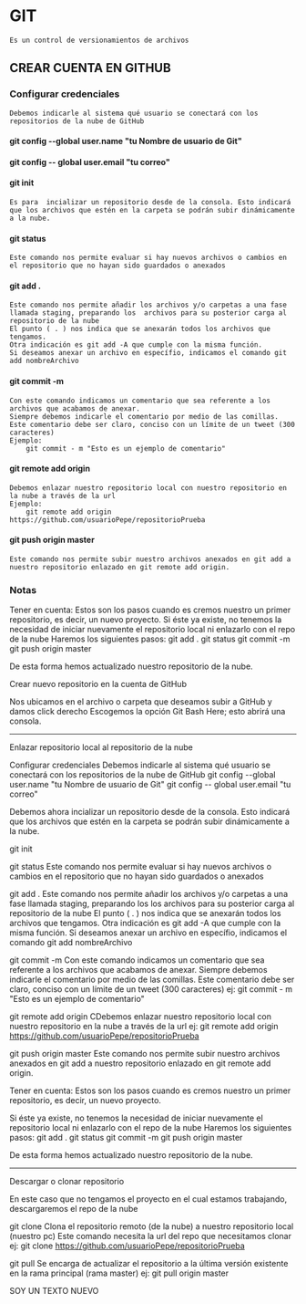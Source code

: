 # GIT
    Es un control de versionamientos de archivos

## CREAR CUENTA EN GITHUB

### Configurar credenciales
    Debemos indicarle al sistema qué usuario se conectará con los repositorios de la nube de GitHub

#### git config --global user.name "tu Nombre de usuario de Git"
#### git config -- global user.email "tu correo"

#### git init
    Es para  incializar un repositorio desde de la consola. Esto indicará que los archivos que estén en la carpeta se podrán subir dinámicamente a la nube.

#### git status 
    Este comando nos permite evaluar si hay nuevos archivos o cambios en el repositorio que no hayan sido guardados o anexados

#### git add . 
    Este comando nos permite añadir los archivos y/o carpetas a una fase llamada staging, preparando los  archivos para su posterior carga al repositorio de la nube	
    El punto ( . ) nos indica que se anexarán todos los archivos que tengamos.
    Otra indicación es git add -A que cumple con la misma función.
    Si deseamos anexar un archivo en específio, indicamos el comando git add nombreArchivo

#### git commit -m 
    Con este comando indicamos un comentario que sea referente a los archivos que acabamos de anexar.
	Siempre debemos indicarle el comentario por medio de las comillas. Este comentario debe ser claro, conciso con un límite de un tweet (300 caracteres)
	Ejemplo:
        git commit - m "Esto es un ejemplo de comentario"

#### git remote add origin
    Debemos enlazar nuestro repositorio local con nuestro repositorio en la nube a través de la url
	Ejemplo:
		git remote add origin https://github.com/usuarioPepe/repositorioPrueba

#### git push origin master
    Este comando nos permite subir nuestro archivos anexados en git add a nuestro repositorio enlazado en git remote add origin.

### Notas
Tener en cuenta: Estos son los pasos cuando es cremos nuestro un primer repositorio, es decir, un nuevo proyecto.
Si éste ya existe, no tenemos la necesidad de iniciar nuevamente el repositorio local ni enlazarlo con el repo de la nube
Haremos los siguientes pasos:
    git add .
	git status
	git commit -m
	git push origin master

De esta forma hemos actualizado nuestro repositorio de la nube.

Crear nuevo repositorio en la cuenta de GitHub

Nos ubicamos en el archivo o carpeta que deseamos subir a GitHub y damos click derecho
Escogemos la opción Git Bash Here; esto abrirá una consola.

-------------------------------------------------------------------------
Enlazar repositorio local al repositorio de la nube

Configurar credenciales
Debemos indicarle al sistema qué usuario se conectará con los repositorios de la nube de GitHub
git config --global user.name "tu Nombre de usuario de Git"
git config -- global user.email "tu correo"


Debemos ahora incializar un repositorio desde de la consola. Esto indicará que los archivos que estén en la carpeta
se podrán subir dinámicamente a la nube.

git init

git status Este comando nos permite evaluar si hay nuevos archivos o cambios en el repositorio que no hayan sido
		guardados o anexados

git add . Este comando nos permite añadir los archivos y/o carpetas a una fase llamada staging, preparando los
		los archivos para su posterior carga al repositorio de la nube
		El punto ( . ) nos indica que se anexarán todos los archivos que tengamos.
		Otra indicación es git add -A que cumple con la misma función.
		Si deseamos anexar un archivo en específio, indicamos el comando git add nombreArchivo

git commit -m Con este comando indicamos un comentario que sea referente a los archivos que acabamos de anexar.
		Siempre debemos indicarle el comentario por medio de las comillas. Este comentario debe ser claro, conciso
		con un límite de un tweet (300 caracteres)
		ej:
			git commit - m "Esto es un ejemplo de comentario"

git remote add origin CDebemos enlazar nuestro repositorio local con nuestro repositorio en la nube a través de la url
		ej:
			git remote add origin https://github.com/usuarioPepe/repositorioPrueba

git push origin master Este comando nos permite subir nuestro archivos anexados en git add a nuestro repositorio enlazado
			en git remote add origin.

Tener en cuenta: Estos son los pasos cuando es cremos nuestro un primer repositorio, es decir, un nuevo proyecto.


Si éste ya existe, no tenemos la necesidad de iniciar nuevamente el repositorio local ni enlazarlo con el repo de la nube
Haremos los siguientes pasos:
	git add .
	git status
	git commit -m
	git push origin master

De esta forma hemos actualizado nuestro repositorio de la nube.



-------------------------------------------------------------------------------------------

Descargar o clonar repositorio

En este caso que no tengamos el proyecto en el cual estamos trabajando, descargaremos el repo de la nube

git clone Clona el repositorio remoto (de la nube) a nuestro repositorio local (nuestro pc)
		Este comando necesita la url del repo que necesitamos clonar
		ej: 
			git clone https://github.com/usuarioPepe/repositorioPrueba

git pull Se encarga de actualizar el repositorio a la última versión existente en la rama principal (rama master)
	ej:
		git pull origin master

SOY UN TEXTO NUEVO